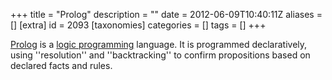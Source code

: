 +++
title = "Prolog"
description = ""
date = 2012-06-09T10:40:11Z
aliases = []
[extra]
id = 2093
[taxonomies]
categories = []
tags = []
+++



[Prolog](https://en.wikipedia.org/wiki/Prolog) is a [logic programming](https://rosettacode.org/wiki/logic_programming) language. It is programmed declaratively, using ''resolution'' and ''backtracking'' to confirm propositions based on declared facts and rules.
<br clear="both">
